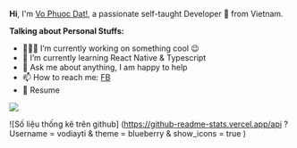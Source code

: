 **Hi**, I'm [Vo Phuoc Dat!](https://www.facebook.com/Diaytii/), a passionate self-taught Developer 🚀 from Vietnam.

**Talking about Personal Stuffs:**

- 👨🏽‍💻 I’m currently working on something cool 😉
- 🌱 I’m currently learning React Native & Typescript
- 💬 Ask me about anything, I am happy to help
- 📫 How to reach me: [FB](https://www.facebook.com/Diaytii/)
- 📝 Resume

![](https://raw.githubusercontent.com/abhisheknaiidu/abhisheknaiidu/master/code.gif)

![Số liệu thống kê trên github] (https://github-readme-stats.vercel.app/api ? Username = vodiayti & theme = blueberry & ​​show_icons = true )

